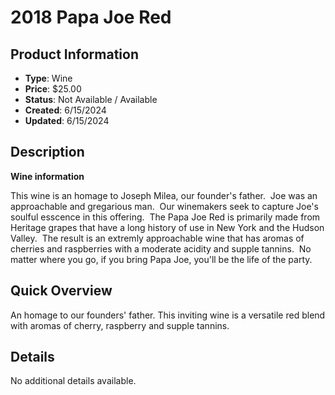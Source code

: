 # 2018 Papa Joe Red

## Product Information
- **Type**: Wine
- **Price**: $25.00
- **Status**: Not Available / Available
- **Created**: 6/15/2024
- **Updated**: 6/15/2024

## Description
<p><strong>Wine information</strong></p>
<p>This wine is an homage to Joseph Milea, our founder's father.&nbsp; Joe was an approachable and gregarious man.&nbsp; Our winemakers seek to capture Joe's soulful esscence in this offering.&nbsp; The Papa Joe Red is primarily made from Heritage grapes that have a long history of use in New York and the Hudson Valley.&nbsp; The result is an extremly approachable wine that has aromas of cherries and raspberries with a moderate acidity and supple tannins.&nbsp; No matter where you go, if you bring Papa Joe, you'll be the life of the party.&nbsp;</p>

## Quick Overview
An homage to our founders' father.  This inviting wine is a versatile red blend with aromas of cherry, raspberry and supple tannins.

## Details
No additional details available.
